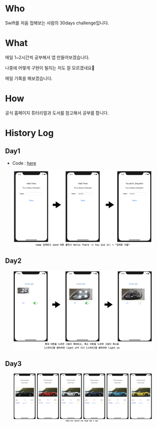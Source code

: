 # Who
Swift를 처음 접해보는 사람의 30days challenge입니다.


# What

매일 1~2시간씩 공부해서 앱 만들어보겠습니다.

나중에 어떻게 구현이 될지는 저도 잘 모르겠네요🤔

매일 기록을 해보겠습니다.


# How

공식 홈페이지 튜터리얼과 도서를 참고해서 공부를 합니다.


# History Log

## Day1
* Code : [here](https://github.com/jinkyukim-me/thirtyDaysSwift/tree/master/HiThere)
<p align="center">
  <img src="https://github.com/jinkyukim-me/thirtyDaysSwift/blob/master/data/day1.png" width="90%">
</p>

## Day2
<p align="center">
  <img src="https://github.com/jinkyukim-me/thirtyDaysSwift/blob/master/data/day2.png" width="90%">
</p>

## Day3
<p align="center">
  <img src="https://github.com/jinkyukim-me/thirtyDaysSwift/blob/master/data/day3.png" width="90%">
</p>
